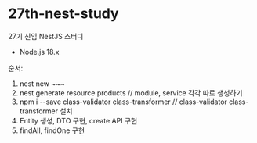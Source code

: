 # 27th-nest-study
27기 신입 NestJS 스터디

* Node.js 18.x

순서:

1. nest new ~~~
2. nest generate resource products // module, service 각각 따로 생성하기
3. npm i --save class-validator class-transformer // class-validator class-transformer 설치
4. Entity 생성, DTO 구현, create API 구현
5. findAll, findOne 구현
